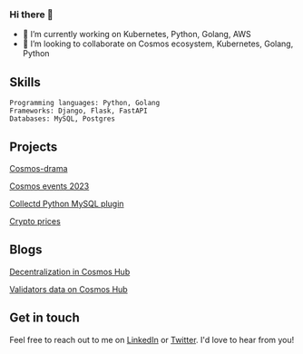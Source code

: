 ### Hi there 👋

- 🔭 I’m currently working on Kubernetes, Python, Golang, AWS
- 👯 I’m looking to collaborate on Cosmos ecosystem, Kubernetes, Golang, Python

## Skills

    Programming languages: Python, Golang
    Frameworks: Django, Flask, FastAPI
    Databases: MySQL, Postgres 

## Projects

   [Cosmos-drama](https://github.com/CharlesJUDITH/cosmos-drama)
   
   [Cosmos events 2023](https://github.com/CharlesJUDITH/cosmos-events)

   [Collectd Python MySQL plugin](https://github.com/CharlesJUDITH/collectd-python-mysql)

   [Crypto prices](https://github.com/CharlesJUDITH/get-crypto-prices)

## Blogs

   [Decentralization in Cosmos Hub](https://medium.com/@chuckfromtheblock/decentralization-in-cosmos-hub-9367431d7619)

   [Validators data on Cosmos Hub](https://medium.com/@chuckfromtheblock/validators-data-on-cosmos-hub-ec0aef5c6027)

## Get in touch

Feel free to reach out to me on [LinkedIn](https://www.linkedin.com/in/charles-judith-572812188/) or [Twitter](https://twitter.com/Charles_JUDITH). I'd love to hear from you!
